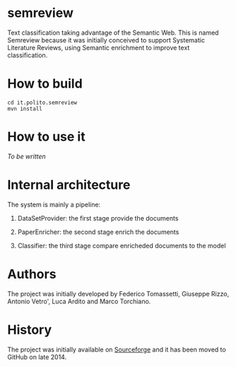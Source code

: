 semreview
=========

Text classification taking advantage of the Semantic Web. This is named Semreview because it was initially conceived to support Systematic Literature Reviews, using Semantic enrichment to improve text classification.

How to build
============

```
cd it.polito.semreview
mvn install
```

How to use it
=============

_To be written_

Internal architecture
=====================
The system is mainly a pipeline:

1) DataSetProvider: 
	the first stage provide the documents
	
2) PaperEnricher: 
	the second stage enrich the documents

3) Classifier:
	the third stage compare enricheded documents to the model

Authors
=======

The project was initially developed by Federico Tomassetti, Giuseppe Rizzo, Antonio Vetro', Luca Ardito and Marco Torchiano.

History
=======

The project was initially available on [Sourceforge](http://sourceforge.net/projects/semreview/) and it has been moved to GitHub on late 2014.
